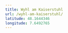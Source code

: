 ```yaml
---
title: Wyhl am Kaiserstuhl
url: /wyhl-am-kaiserstuhl/
latitude: 48.1644346
longitude: 7.6492765
---
```

